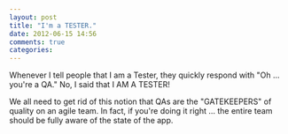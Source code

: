 ```yaml
---
layout: post
title: "I'm a TESTER."
date: 2012-06-15 14:56
comments: true
categories: 
---
```

Whenever I tell people that I am a Tester, they quickly respond with "Oh ... you're a QA." No, I said that I AM A TESTER! 

We all need to get rid of this notion that QAs are the "GATEKEEPERS" of quality on an agile team. In fact, if you're doing it right ... the entire team should be fully aware of the state of the app. 
